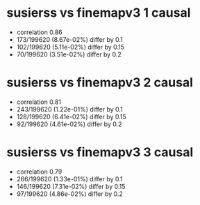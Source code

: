 # susierss vs finemapv3  1 causal

- correlation 0.86
- 173/199620 (8.67e-02%) differ by 0.1
- 102/199620 (5.11e-02%) differ by 0.15
- 70/199620 (3.51e-02%) differ by 0.2


# susierss vs finemapv3  2 causal

- correlation 0.81
- 243/199620 (1.22e-01%) differ by 0.1
- 128/199620 (6.41e-02%) differ by 0.15
- 92/199620 (4.61e-02%) differ by 0.2


# susierss vs finemapv3  3 causal

- correlation 0.79
- 266/199620 (1.33e-01%) differ by 0.1
- 146/199620 (7.31e-02%) differ by 0.15
- 97/199620 (4.86e-02%) differ by 0.2


